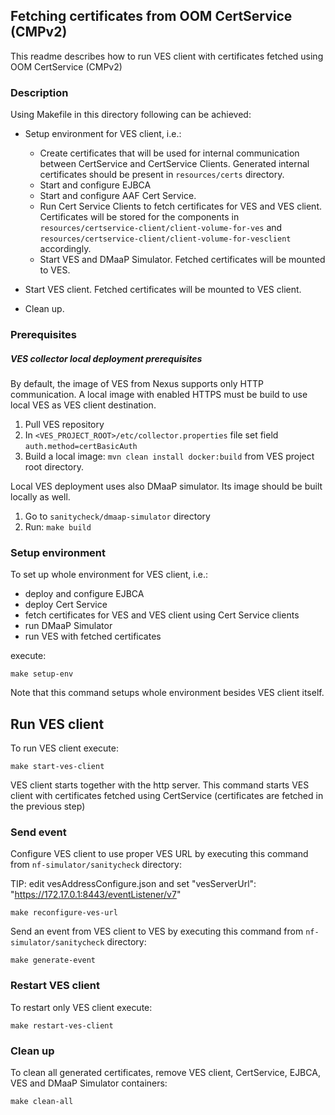 ## Fetching certificates from OOM CertService (CMPv2)
This readme describes how to run VES client with certificates fetched using OOM CertService (CMPv2) 

### Description

Using Makefile in this directory following can be achieved:

* Setup environment for VES client, i.e.:
    * Create certificates that will be used for internal communication between CertService and CertService Clients.
      Generated internal certificates should be present in `resources/certs` directory.
    * Start and configure EJBCA
    * Start and configure AAF Cert Service.
    * Run Cert Service Clients to fetch certificates for VES and VES client. Certificates will be stored for the
      components in `resources/certservice-client/client-volume-for-ves`
      and `resources/certservice-client/client-volume-for-vesclient` accordingly.
    * Start VES and DMaaP Simulator. Fetched certificates will be mounted to VES.

* Start VES client. Fetched certificates will be mounted to VES client.
* Clean up.

### Prerequisites
##### VES collector local deployment prerequisites

By default, the image of VES from Nexus supports only HTTP communication. A local image with enabled HTTPS must be build
to use local VES as VES client destination.

1. Pull VES repository
2. In `<VES_PROJECT_ROOT>/etc/collector.properties` file set field `auth.method=certBasicAuth`
3. Build a local image: `mvn clean install docker:build` from VES project root directory.

Local VES deployment uses also DMaaP simulator. Its image should be built locally as well.
1. Go to `sanitycheck/dmaap-simulator` directory
2. Run: `make build`

### Setup environment
To set up whole environment for VES client, i.e.:
- deploy and configure EJBCA
- deploy Cert Service
- fetch certificates for VES and VES client using Cert Service clients
- run DMaaP Simulator
- run VES with fetched certificates

execute:
````
make setup-env
````
Note that this command setups whole environment besides VES client itself. 

## Run VES client
To run VES client execute:
````
make start-ves-client
````
VES client starts together with the http server.
This command starts VES client with certificates fetched using CertService (certificates are fetched in the previous
step)

### Send event


Configure VES client to use proper VES URL by executing this command from ``nf-simulator/sanitycheck`` directory:

  TIP: edit vesAddressConfigure.json and set "vesServerUrl": "https://172.17.0.1:8443/eventListener/v7"

```
make reconfigure-ves-url
```

Send an event from VES client to VES by executing this command from ``nf-simulator/sanitycheck`` directory:
```
make generate-event
```

### Restart VES client

To restart only VES client execute:
```
make restart-ves-client
```

### Clean up
To clean all generated certificates, remove VES client, CertService, EJBCA, VES and DMaaP Simulator containers:
```
make clean-all
```
